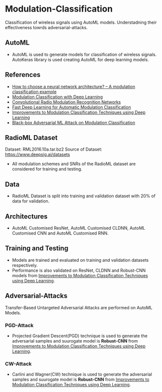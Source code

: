 # Modulation-Classification
Classification of wireless signals using AutoML models. Understadning their effectiveness towrds adversarial-attacks.

## AutoML
- AutoML is used to generate models for classification of wireless signals. AutoKeras library is used creating AutoML for deep learning models.

## References
- [How to choose a neural network architecture? – A modulation classification example](https://ieeexplore.ieee.org/document/9221167)
- [Modulation Classification with Deep Learning](https://in.mathworks.com/help/deeplearning/ug/modulation-classification-with-deep-learning.html)
- [Convolutional Radio Modulation Recognition Networks](https://arxiv.org/pdf/1602.04105.pdf)
- [Fast Deep Learning for Automatic Modulation Classification](https://arxiv.org/pdf/1901.05850.pdf)
- [Improvements to Modulation Classification Techniques using Deep Learning](http://noiselab.ucsd.edu/ECE228/projects/Report/76Report.pdf)
- [Black-box Adversarial ML Attack on Modulation Classification](https://arxiv.org/pdf/1908.00635.pdf)

## RadioML Dataset
Dataset: RML2016.10a.tar.bz2
Source of Dataset: https://www.deepsig.ai/datasets
- All modulation schemes and SNRs of the RadioML dataset are considered for training and testing.

## Data
- RadioML Dataset is split into training and validation dataset with 20% of data for validation.

## Architectures
- AutoML Customised ResNet, AutoML Customised CLDNN, AutoML Customised CNN and AutoML Customised RNN.

## Training and Testing
- Models are trained and evaluated on training and validation datasets respectively.
- Performance is also validated on ResNet, CLDNN and Robust-CNN models from [Improvements to Modulation Classification Techniques using Deep Learning](http://noiselab.ucsd.edu/ECE228/projects/Report/76Report.pdf).

## Adversarial-Attacks
Transfer-Based Untargeted Adversarial Attacks are performed on AutoML Models.
### PGD-Attack
- Projected Gradient Descent(PGD) technique is used to generate the adversarial samples and suurogate model is **Robust-CNN** from [Improvements to Modulation Classification Techniques using Deep Learning](http://noiselab.ucsd.edu/ECE228/projects/Report/76Report.pdf).

### CW-Attack
- Carlini and Wagner(CW) technique is used to generate the adversarial samples and suurogate model is **Robust-CNN** from [Improvements to Modulation Classification Techniques using Deep Learning](http://noiselab.ucsd.edu/ECE228/projects/Report/76Report.pdf).
